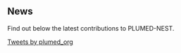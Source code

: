 News
-----------------------------

Find out below the latest contributions to PLUMED-NEST.

<a class="twitter-timeline" data-width="600" data-height="400" href="https://twitter.com/plumed_org?ref_src=twsrc%5Etfw">Tweets by plumed_org</a> <script async src="https://platform.twitter.com/widgets.js" charset="utf-8"></script>  

